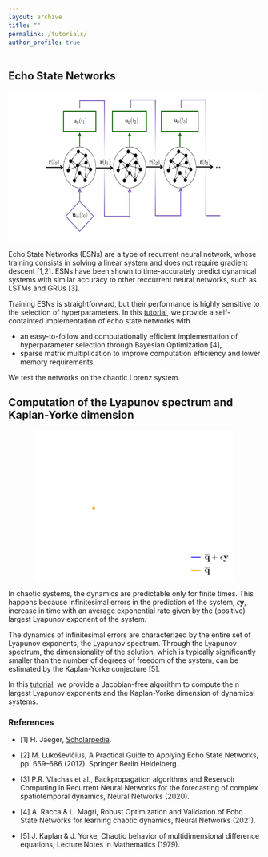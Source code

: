 ```yaml
---
layout: archive
title: ""
permalink: /tutorials/
author_profile: true
---
```


## Echo State Networks

<p align='center'>
<img src="../files/ESN_loop.png" style="height:300px">
</p>

Echo State Networks (ESNs) are a type of recurrent neural network, whose training consists in solving a linear system and does not require gradient descent [1,2]. ESNs have been shown to time-accurately predict dynamical systems with similar accuracy to other reccurrent neural networks, such as LSTMs and GRUs [3]. 

Training ESNs is straightforward, but their performance is highly sensitive to the selection of hyperparameters.
In this [tutorial](https://github.com/alberacca/Echo-State-Networks), we provide a self-containted implementation of echo state networks with
 * an easy-to-follow and computationally efficient implementation of hyperparameter selection through Bayesian Optimization [4],
 * sparse matrix multiplication to improve computation efficiency and lower memory requirements.

We test the networks on the chaotic Lorenz system.  


## Computation of the Lyapunov spectrum and Kaplan-Yorke dimension

<p align='center'>
<img src="../files/lorenz.gif" style="height:300px">
</p>

In chaotic systems, the dynamics are predictable only for finite times. This happens because infinitesimal errors in the prediction of the system, $\epsilon\mathbf{y}$, increase in time with an average exponential rate given by the (positive) largest Lyapunov exponent of the system.  

The dynamics of infinitesimal errors are characterized by the entire set of Lyapunov exponents, the Lyapunov spectrum. Through the Lyapunov spectrum, the dimensionality of the solution, which is typically significantly smaller than the number of degrees of freedom of the system, can be estimated by the Kaplan-Yorke conjecture [5]. 

In this [tutorial](https://github.com/alberacca/Lyapunov-spectrum), we provide a Jacobian-free algorithm to compute the n largest Lyapunov exponents and the Kaplan-Yorke dimension of dynamical systems. 


### References 

- [1] H. Jaeger, [Scholarpedia](http://www.scholarpedia.org/w/index.php?title=Echo_state_network).

- [2] M. Lukoševičius, A Practical Guide to Applying Echo State Networks, pp. 659–686 (2012). Springer Berlin Heidelberg. 

- [3] P.R. Vlachas et al., Backpropagation algorithms and Reservoir Computing in Recurrent Neural Networks for the forecasting of complex spatiotemporal dynamics, Neural Networks (2020).

- [4] A. Racca & L. Magri, Robust Optimization and Validation of Echo State Networks for learning chaotic dynamics, Neural Networks (2021).

- [5] J. Kaplan & J. Yorke, Chaotic behavior of multidimensional difference equations, Lecture Notes in Mathematics (1979).
